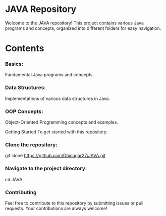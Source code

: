 # JAVA Repository

Welcome to the JAVA repository! This project contains various Java programs and concepts, organized into different folders for easy navigation.

# Contents

### Basics: 
Fundamental Java programs and concepts.

### Data Structures: 
Implementations of various data structures in Java.

### OOP Concepts:
Object-Oriented Programming concepts and examples.

Getting Started
To get started with this repository:

### Clone the repository:
git clone https://github.com/Dhinagar27/JAVA.git

### Navigate to the project directory:
cd JAVA

### Contributing
Feel free to contribute to this repository by submitting issues or pull requests. Your contributions are always welcome!

